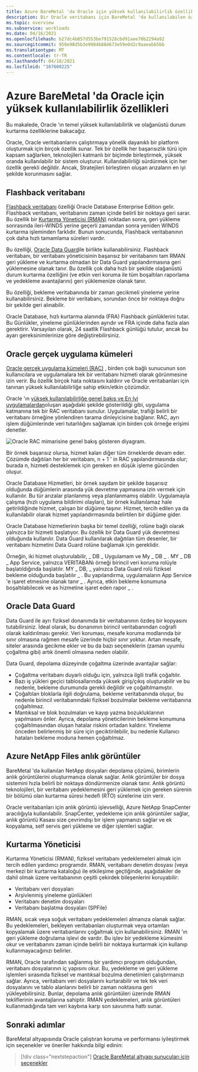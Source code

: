 ```yaml
---
title: Azure BareMetal 'da Oracle için yüksek kullanılabilirlik özellikleri
description: Bir Oracle veritabanı için BareMetal 'da kullanılabilen özellikler hakkında bilgi edinin.
ms.topic: overview
ms.subservice: workloads
ms.date: 04/16/2021
ms.openlocfilehash: b27dc4b857d553be791528cbd91aee70b2294a92
ms.sourcegitcommit: 950e98d5b3e9984b884673e59e0d2c9aaeabb5bb
ms.translationtype: MT
ms.contentlocale: tr-TR
ms.lasthandoff: 04/18/2021
ms.locfileid: "107600225"
---
```

# <a name="high-availability-features-for-oracle-on-azure-baremetal"></a>Azure BareMetal 'da Oracle için yüksek kullanılabilirlik özellikleri

Bu makalede, Oracle 'ın temel yüksek kullanılabilirlik ve olağanüstü durum kurtarma özelliklerine bakacağız.

Oracle, Oracle veritabanlarını çalıştırmaya yönelik dayanıklı bir platform oluşturmak için birçok özellik sunar. Tek bir özellik her başarısızlık türü için kapsam sağlarken, teknolojileri katmanlı bir biçimde birleştirmek, yüksek oranda kullanılabilir bir sistem oluşturur. Kullanılabilirliği sürdürmek için her özellik gerekli değildir. Ancak, Stratejileri birleştiren oluşan arızaların en iyi şekilde korunmasını sağlar. 

## <a name="flashback-database"></a>Flashback veritabanı

[Flashback veritabanı](https://docs.oracle.com/en/database/oracle/oracle-database/21/rcmrf/FLASHBACK-DATABASE.html#GUID-584AC79A-40C5-45CA-8C63-DED3BE3A4511) özelliği Oracle Database Enterprise Edition gelir. Flashback veritabanı, veritabanını zaman içinde belirli bir noktaya geri sarar. Bu özellik bir [Kurtarma Yöneticisi (RMAN)](https://docs.oracle.com/en/cloud/paas/db-backup-cloud/csdbb/performing-general-restore-and-recovery-operations.html) noktadan sonra, geri yükleme sonrasında ileri-WINDS yerine geçerli zamandan sonra yeniden WINDS kurtarma işleminden farklıdır. Bunun sonucunda, Flashback veritabanının çok daha hızlı tamamlama süreleri vardır.
 
Bu özelliği, [Oracle Data Guard](https://docs.oracle.com/en/database/oracle/oracle-database/19/sbydb/preface.html#GUID-B6209E95-9DA8-4D37-9BAD-3F000C7E3590)ile birlikte kullanabilirsiniz. Flashback veritabanı, bir veritabanı yöneticisinin başarısız bir veritabanını tam RMAN geri yükleme ve kurtarma olmadan bir Data Guard yapılandırmasına geri yüklemesine olanak tanır. Bu özellik çok daha hızlı bir şekilde olağanüstü durum kurtarma özelliğini (ve etkin veri koruma ile tüm boşaltılan raporlama ve yedekleme avantajlarını) geri yüklemenize olanak tanır.
 
Bu özelliği, bekleme veritabanında bir zaman gecikmeli yineleme yerine kullanabilirsiniz. Bekleme bir veritabanı, sorundan önce bir noktaya doğru bir şekilde geri alınabilir.
 
Oracle Database, hızlı kurtarma alanında (FRA) Flashback günlüklerini tutar. Bu Günlükler, yineleme günlüklerinden ayrıdır ve FRA içinde daha fazla alan gerektirir. Varsayılan olarak, 24 saatlik Flashback günlüğü tutulur, ancak bu ayarı gereksinimlerinize göre değiştirebilirsiniz.

## <a name="oracle-real-application-clusters"></a>Oracle gerçek uygulama kümeleri

[Oracle gerçek uygulama kümeleri (RAC)](https://docs.oracle.com/en/database/oracle/oracle-database/19/racad/introduction-to-oracle-rac.html#GUID-5A1B02A2-A327-42DD-A1AD-20610B2A9D92) , birden çok bağlı sunucunun son kullanıcılara ve uygulamalara tek bir veritabanı hizmeti olarak görünmesine izin verir. Bu özellik birçok hata noktasını kaldırır ve Oracle veritabanları için tanınan yüksek kullanılabilirliğe sahip etkin/etkin çözümdür.

Oracle 'ın [yüksek kullanılabilirliğe genel bakış ve En Iyi uygulamalardan](https://docs.oracle.com/en/database/oracle/oracle-database/19/haovw/ha-features.html)oluşan aşağıdaki şekilde gösterildiği gibi, uygulama katmanına tek bir RAC veritabanı sunulur. Uygulamalar, trafiği belirli bir veritabanı örneğine yönlendiren tarama dinleyicisine bağlanır. RAC, ayrı işlem düğümlerinde veri tutarlılığını sağlamak için birden çok örneğe erişimi denetler.

![Oracle RAC mimarisine genel bakış gösteren diyagram.](media/oracle-high-availability/oracle-real-application-clusters.png)

Bir örnek başarısız olursa, hizmet kalan diğer tüm örneklerde devam eder. Çözümde dağıtılan her bir veritabanı, n + 1 ' in RAC yapılandırmasında olur; burada n, hizmeti desteklemek için gereken en düşük işleme gücünden oluşur.

Oracle Database Hizmetleri, bir örnek saydam bir şekilde başarısız olduğunda düğümlerin arasında yük devretme yapmasına izin vermek için kullanılır. Bu tür arızalar planlanmış veya planlanmamış olabilir. Uygulamayla çalışma (hızlı uygulama bildirimi olayları), bir örnek kullanılamaz hale getirildiğinde hizmet, çalışan bir düğüme taşınır. Hizmet, tercih edilen ya da kullanılabilir olarak hizmet yapılandırmasında belirtilen bir düğüme gider.

Oracle Database hizmetlerinin başka bir temel özelliği, rolüne bağlı olarak yalnızca bir hizmeti başlatıyor. Bu özellik bir Data Guard yük devretmesi olduğunda kullanılır. Data Guard kullanılarak dağıtılan tüm desenler, bir veritabanı hizmetini Data Guard rolüne bağlamak için gereklidir.

Örneğin, iki hizmet oluşturulabilir, \_ DB \_ Uygulamam ve My \_ DB \_ . MY \_ DB \_ App Service, yalnızca VERITABANı örneği birincil veri koruma rolüyle başlatıldığında başlatılır. MY \_ DB, \_ yalnızca Data Guard rolü fiziksel bekleme olduğunda başlatılır \_ . Bu yapılandırma, uygulamaların App Service 'e işaret etmesine olanak tanır \_ . Ayrıca, etkin bekleme konumuna boşaltılabilecek ve as hizmetine işaret eden rapor \_ .

## <a name="oracle-data-guard"></a>Oracle Data Guard

Data Guard ile ayrı fiziksel donanımda bir veritabanının özdeş bir kopyasını tutabilirsiniz. İdeal olarak, bu donanımın birincil veritabanından coğrafi olarak kaldırılması gerekir. Veri koruması, mesafe koruma modlarında bir sınır olmasına rağmen mesafe üzerinde hiçbir sınır yoktur. Artan mesafe, siteler arasında gecikme ekler ve bu da bazı seçeneklerin (zaman uyumlu çoğaltma gibi) artık önemli olmasına neden olabilir.

Data Guard, depolama düzeyinde çoğaltma üzerinde avantajlar sağlar:

- Çoğaltma veritabanı duyarlı olduğu için, yalnızca ilgili trafik çoğaltılır.
- Bazı iş yükleri geçici tablosallarında yüksek giriş/çıkış oluşturabilir ve bu nedenle, bekleme durumunda gerekli değildir ve çoğaltılmamıştır.
- Çoğaltılan bloklarla ilgili doğrulama, bekleme veritabanında oluşur, bu nedenle birincil veritabanındaki fiziksel bozulmalar bekleme veritabanına çoğaltılmaz.
- Mantıksal ve blok bozulmaları ve kayıp yazma bozukluklarının yapılmasını önler. Ayrıca, depolama yöneticilerinin bekleme konumuna çoğaltılmasından oluşan hatalar riskini ortadan kaldırır.
Yineleme önceden belirlenmiş bir süre için geciktirilebilir, bu nedenle Kullanıcı hataları bekleme moduna hemen çoğaltılmaz.

## <a name="azure-netapp-files-snapshots"></a>Azure NetApp Files anlık görüntüler

BareMetal 'da kullanılan NetApp dosyaları depolama çözümü, birimlerin anlık görüntülerini oluşturmanıza olanak sağlar. Anlık görüntüler bir dosya sistemini hızla belirli bir noktaya döndürmenize olanak tanır. Anlık görüntü teknolojileri, bir veritabanı yedeklemesini geri yüklemek için gereken sürenin bir bölümü olan kurtarma süresi hedefi (RTO) sürelerine izin verir.

Oracle veritabanları için anlık görüntü işlevselliği, Azure NetApp SnapCenter aracılığıyla kullanılabilir. SnapCenter, yedekleme için anlık görüntüler sağlar, anlık görüntü Kasası size çevrimdışı bir işlem yapmanızı sağlar ve ek kopyalama, self servis geri yükleme ve diğer işlemleri sağlar.

## <a name="recovery-manager"></a>Kurtarma Yöneticisi

Kurtarma Yöneticisi (RMAN), fiziksel veritabanı yedeklemeleri almak için tercih edilen yardımcı programdır. RMAN, veritabanı denetim dosyası (veya merkezi bir kurtarma kataloğu) ile etkileşime geçtiğinde, aşağıdakiler de dahil olmak üzere veritabanının çeşitli çekirdek bileşenlerini koruyabilir:

- Veritabanı veri dosyaları
- Arşivlenmiş yineleme günlükleri
- Veritabanı denetim dosyaları
- Veritabanı başlatma dosyaları (SPFile)

RMAN, sıcak veya soğuk veritabanı yedeklemeleri almanıza olanak sağlar. Bu yedeklemeleri, bekleyen veritabanları oluşturmak veya ortamları kopyalamak üzere veritabanlarını çoğaltmak için kullanabilirsiniz. RMAN 'ın geri yükleme doğrulama işlevi de vardır. Bu işlev bir yedekleme kümesini okur ve veritabanını zaman içinde belirli bir noktaya kurtarmak için kullanıp kullanmayacağınızı belirler.

RMAN, Oracle tarafından sağlanmış bir yardımcı program olduğundan, veritabanı dosyalarının iç yapısını okur. Bu, yedekleme ve geri yükleme işlemleri sırasında fiziksel ve mantıksal bozulma denetimleri çalıştırmanızı sağlar. Ayrıca, veritabanı veri dosyalarını kurtarabilir ve tek tek veri dosyalarını ve tablo alanlarını belirli bir zaman noktasına geri yükleyebilirsiniz. Bunlar, depolama anlık görüntüleri üzerinde RMAN tekliflerinin avantajlarına sahiptir. RMAN yedeklemeleri, anlık görüntüleri kullanmadığında tam veri kaybına karşı son savunma hattı sunar.

## <a name="next-steps"></a>Sonraki adımlar

BareMetal altyapısında Oracle çalıştıran koruma ve performansı iyileştirmek için seçenekler ve öneriler hakkında bilgi edinin:

> [!div class="nextstepaction"]
> [Oracle BareMetal altyapı sunucuları için seçenekler](options-considerations-high-availability.md)
